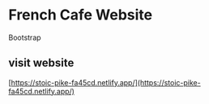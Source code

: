 # French Cafe Website

Bootstrap

## visit website 

[https://stoic-pike-fa45cd.netlify.app/](https://stoic-pike-fa45cd.netlify.app/)
